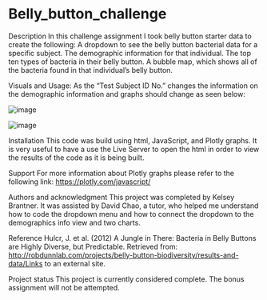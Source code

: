 # Belly_button_challenge



Description
In this challenge assignment I took belly button starter data to create the following:
	A dropdown to see the belly button bacterial data for a specific subject.
	The demographic information for that individual.
	The top ten types of bacteria in their belly button. 
  A bubble map, which shows all of the bacteria found in that individual’s belly button. 


Visuals and Usage:
As the “Test Subject ID No.” changes the information on the demographic information and graphs should change as seen below:

![image](https://user-images.githubusercontent.com/117327499/227390387-17b443df-9353-44b9-a128-1e057a6ee309.png)


 ![image](https://user-images.githubusercontent.com/117327499/227390491-d424cab8-3b2a-4345-aa6f-05087962ebbc.png)


 


Installation
This code was build using html, JavaScript, and Plotly graphs. It is very useful to have a use the Live Server to open the html in order to view the results of the code as it is being built.  


Support
For more information about Plotly graphs please refer to the following link:
https://plotly.com/javascript/

Authors and acknowledgment
This project was completed by Kelsey Brantner. 
It was assisted by David Chao, a tutor, who helped me understand how to code the dropdown menu and how to connect the dropdown to the demographics info view and two charts. 

Reference
Hulcr, J. et al. (2012) A Jungle in There: Bacteria in Belly Buttons are Highly Diverse, but Predictable. Retrieved from: http://robdunnlab.com/projects/belly-button-biodiversity/results-and-data/Links to an external site.


Project status
This project is currently considered complete. The bonus assignment will not be attempted. 

